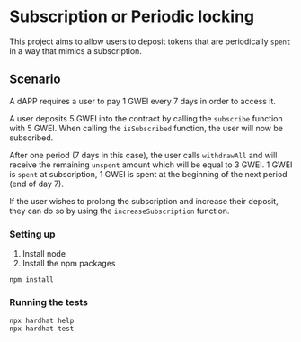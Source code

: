 # Subscription or Periodic locking

This project aims to allow users to deposit tokens that are periodically
`spent` in a way that mimics a subscription. 

## Scenario
A dAPP requires a user to pay 1 GWEI every 7 days in order to access it.

A user deposits 5 GWEI into the contract by calling the `subscribe` function 
with 5 GWEI. When calling the `isSubscribed` function, the user will now
be subscribed.

After one period (7 days in this case), the user calls `withdrawAll` and will receive
the remaining `unspent` amount which will be equal to 3 GWEI. 1 GWEI is `spent`
at subscription, 1 GWEI is spent at the beginning of the next period (end of day 7).

If the user wishes to prolong the subscription and increase their deposit, they can do so
by using the `increaseSubscription` function.

### Setting up

1. Install node
2. Install the npm packages
```shell
npm install
```

### Running the tests

```shell
npx hardhat help
npx hardhat test
```
